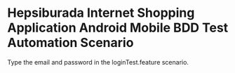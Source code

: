 # Hepsiburada Internet Shopping Application Android Mobile BDD Test Automation Scenario

Type the email and password in the loginTest.feature scenario.
